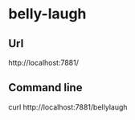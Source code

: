 belly-laugh
===========

## Url
http://localhost:7881/

## Command line
curl http://localhost:7881/bellylaugh
